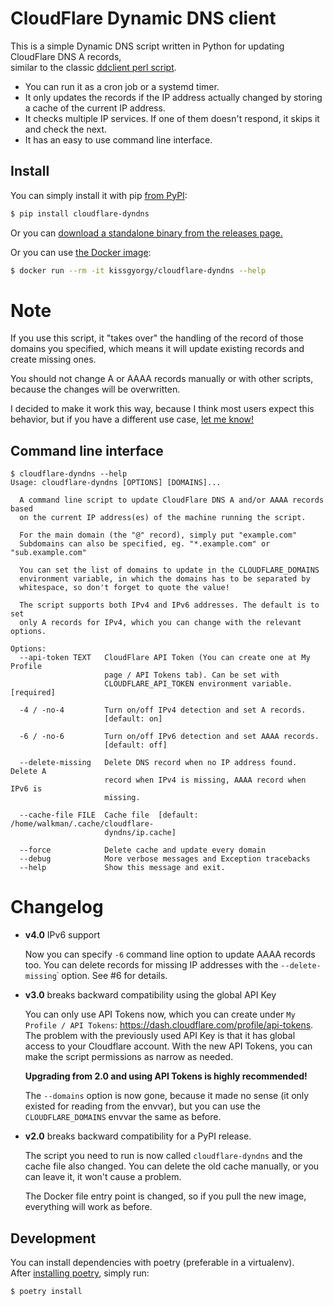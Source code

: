 # CloudFlare Dynamic DNS client

This is a simple Dynamic DNS script written in Python for updating CloudFlare DNS A records,  
similar to the classic [ddclient perl script](https://sourceforge.net/p/ddclient/wiki/Home/).

- You can run it as a cron job or a systemd timer.
- It only updates the records if the IP address actually changed by storing a
  cache of the current IP address.
- It checks multiple IP services. If one of them doesn't respond, it skips it and check the next.
- It has an easy to use command line interface.

## Install

You can simply install it with pip [from PyPI](https://pypi.org/project/cloudflare-dyndns/):

```bash
$ pip install cloudflare-dyndns
```

Or you can [download a standalone binary from the releases page.](https://github.com/kissgyorgy/cloudflare-dyndns/releases/)

Or you can use [the Docker image](https://hub.docker.com/repository/docker/kissgyorgy/cloudflare-dyndns):

```bash
$ docker run --rm -it kissgyorgy/cloudflare-dyndns --help
```

# Note

If you use this script, it "takes over" the handling of the record of those
domains you specified, which means it will update existing records and create
missing ones.

You should not change A or AAAA records manually or with other scripts, because
the changes will be overwritten.

I decided to make it work this way, because I think most users expect this
behavior, but if you have a different use case,
[let me know!](https://github.com/kissgyorgy/cloudflare-dyndns/issues/new)

## Command line interface

```
$ cloudflare-dyndns --help
Usage: cloudflare-dyndns [OPTIONS] [DOMAINS]...

  A command line script to update CloudFlare DNS A and/or AAAA records based
  on the current IP address(es) of the machine running the script.

  For the main domain (the "@" record), simply put "example.com"
  Subdomains can also be specified, eg. "*.example.com" or "sub.example.com"

  You can set the list of domains to update in the CLOUDFLARE_DOMAINS
  environment variable, in which the domains has to be separated by
  whitespace, so don't forget to quote the value!

  The script supports both IPv4 and IPv6 addresses. The default is to set
  only A records for IPv4, which you can change with the relevant options.

Options:
  --api-token TEXT   CloudFlare API Token (You can create one at My Profile
                     page / API Tokens tab). Can be set with
                     CLOUDFLARE_API_TOKEN environment variable.  [required]

  -4 / -no-4         Turn on/off IPv4 detection and set A records.
                     [default: on]

  -6 / -no-6         Turn on/off IPv6 detection and set AAAA records.
                     [default: off]

  --delete-missing   Delete DNS record when no IP address found. Delete A
                     record when IPv4 is missing, AAAA record when IPv6 is
                     missing.

  --cache-file FILE  Cache file  [default: /home/walkman/.cache/cloudflare-
                     dyndns/ip.cache]

  --force            Delete cache and update every domain
  --debug            More verbose messages and Exception tracebacks
  --help             Show this message and exit.
```

# Changelog

- **v4.0** IPv6 support

  Now you can specify `-6` command line option to update AAAA records too.
  You can delete records for missing IP addresses with the `--delete-missing`˙
  option. See #6 for details.

- **v3.0** breaks backward compatibility using the global API Key

  You can only use API Tokens now, which you can create under `My Profile / API Tokens`: https://dash.cloudflare.com/profile/api-tokens.
  The problem with the previously used API Key is that it has global access to
  your Cloudflare account. With the new API Tokens, you can make the script
  permissions as narrow as needed.

  **Upgrading from 2.0 and using API Tokens is highly recommended!**

  The `--domains` option is now gone, because it made no sense (it only existed
  for reading from the envvar), but you can use the `CLOUDFLARE_DOMAINS` envvar
  the same as before.

- **v2.0** breaks backward compatibility for a PyPI release.

  The script you need to run is now called `cloudflare-dyndns` and the cache file
  also changed. You can delete the old cache manually, or you can leave it, it
  won't cause a problem.

  The Docker file entry point is changed, so if you pull the new image, everything
  will work as before.

## Development

You can install dependencies with poetry (preferable in a virtualenv).  
After [installing poetry](https://poetry.eustace.io/docs/#installation), simply run:

```bash
$ poetry install
```
